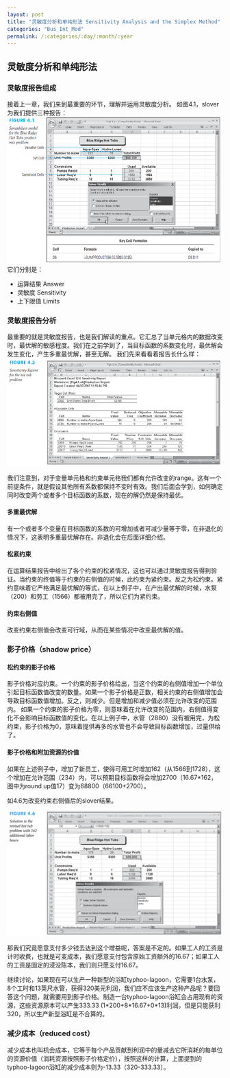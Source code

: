 ```yaml
---
layout: post
title: "灵敏度分析和单纯形法 Sensitivity Analysis and the Simplex Method"
categories: "Bus_Int_Mod"
permalink: /:categories/:day/:month/:year
---
```

## 灵敏度分析和单纯形法

### 灵敏度报告组成

接着上一章，我们来到最重要的环节，理解并运用灵敏度分析。
如图4.1，slover为我们提供三种报告：
![figure_4.1.png](https://github.com/Frankfsh/learn_datascience_with_me_blog/blob/gh-pages/images/Bus_Int_Mod/figure_4.1.png?raw=true)
它们分别是：

* 运算结果 Answer
* 灵敏度 Sensitivity
* 上下限值 Limits

### 灵敏度报告分析

最重要的就是灵敏度报告，也是我们解读的重点。它汇总了当单元格内的数据改变时，最优解的敏感程度。我们在之前学到了，当目标函数的系数变化时，最优解会发生变化，产生多重最优解，甚至无解。
我们先来看看着报告长什么样：
![figure_4.3.png](https://github.com/Frankfsh/learn_datascience_with_me_blog/blob/gh-pages/images/Bus_Int_Mod/figure_4.3.png?raw=true)

我们注意到，对于变量单元格和约束单元格我们都有允许改变的range。这有一个前提条件，就是假设其他所有系数都保持不变时有效。我们后面会学到，如何确定同时改变两个或者多个目标函数的系数，现在的解仍然是保持最优。

#### 多重最优解

有一个或者多个变量在目标函数的系数的可增加或者可减少量等于零，在非退化的情况下，这表明多重最优解存在。非退化会在后面详细介绍。

#### 松紧约束

在运算结果报告中给出了各个约束的松紧情况，这也可以通过灵敏度报告得到验证。当约束的终值等于约束的右侧值的时候，此约束为紧约束。反之为松约束。紧约意味着它严格满足最优解的等式，在以上例子中，在产出最优解的时候，水泵（200）和劳工（1566）都被用完了，所以它们为紧约束。

#### 约束右侧值

改变约束右侧值会改变可行域，从而在某些情况中改变最优解的值。

### 影子价格（shadow price）

#### 松约束的影子价格

影子价格对应约束。一个约束的影子价格给出，当这个约束的右侧值增加一个单位引起目标函数值改变的数量。如果一个影子价格是正数，相关约束的右侧值增加会导致目标函数值增加。反之，则减少。但是增加和减少值必须在允许改变的范围内。
如果一个约束的影子价格为零，则意味着在允许改变的范围内，右侧值得变化不会影响目标函数值的变化。在以上例子中，水管（2880）没有被用完，为松约束，影子价格为0，意味着提供再多的水管也不会导致目标函数增加，过量供给了。

#### 影子价格和附加资源的价值

如果在上述例子中，增加了新员工，使得可用工时增加162（从1566到1728），这个增加在允许范围（234）内，可以预期目标函数将会增加2700（16.67*162，图中为round up值17）变为68800（66100+2700）。

如4.6为改变约束右侧值后的slover结果。

![figure_4.6.png](https://github.com/Frankfsh/learn_datascience_with_me_blog/blob/gh-pages/images/Bus_Int_Mod/figure_4.6.png?raw=true)



那我们究竟愿意支付多少钱去达到这个增益呢，答案是不定的。如果工人的工资是计时收费，也就是可变成本，我们愿意支付包含原始工资额外的16.67；如果工人的工资是固定的浸没陈本，我们则只愿支付16.67。

继续讨论，如果现在可以生产一种新型的浴缸typhoo-lagoon，它需要1台水泵，8个工时和13英尺水管，获得320美元利润，我们应不应该生产这种产品呢？要回答这个问题，就需要用到影子价格。制造一台typhoo-lagoon浴缸会占用现有的资源，这些资源原本可以产生333.33 (1\*200+8\*16.67+0\*13)利润，但是只能获利320，所以生产新型浴缸是不合算的。

### 减少成本（reduced cost）

减少成本也叫机会成本，它等于每个产品贡献到利润中的量减去它所消耗的每单位的资源价值（消耗资源按照影子价格定价），按照这样的计算，上面提到的typhoo-lagoon浴缸的减少成本则为-13.33（320-333.33）。



